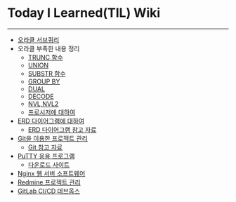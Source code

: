 # Today I Learned(TIL) Wiki
---
- [오라클 서브쿼리](https://velog.io/@kimsunho940904/Oracle-%EC%84%9C%EB%B8%8C%EC%BF%BC%EB%A6%AC)
- 오라클 부족한 내용 정리
  - [TRUNC 함수](https://github.com/kimsunho940904/TIL/wiki/%5B%EC%98%A4%EB%9D%BC%ED%81%B4%5D-TRUNC-%ED%95%A8%EC%88%98)
  - [UNION](https://github.com/kimsunho940904/TIL/wiki/%5B%EC%98%A4%EB%9D%BC%ED%81%B4%5D-UNION)
  - [SUBSTR 함수](https://github.com/kimsunho940904/TIL/wiki/%5B%EC%98%A4%EB%9D%BC%ED%81%B4%5D-SUBSTR-%ED%95%A8%EC%88%98)
  - [GROUP BY](https://github.com/kimsunho940904/TIL/wiki/%5B%EC%98%A4%EB%9D%BC%ED%81%B4%5D-GROUP-BY)
  - [DUAL](https://github.com/kimsunho940904/TIL/wiki/%5B%EC%98%A4%EB%9D%BC%ED%81%B4%5D-DUAL)
  - [DECODE](https://github.com/kimsunho940904/TIL/wiki/%5B%EC%98%A4%EB%9D%BC%ED%81%B4%5D-DECODE)
  - [NVL,NVL2](https://github.com/kimsunho940904/TIL/wiki/%5B%EC%98%A4%EB%9D%BC%ED%81%B4%5D-NVL)
  - [프로시저에 대하여](https://github.com/kimsunho940904/TIL/wiki/%5B%EC%98%A4%EB%9D%BC%ED%81%B4%5D-%ED%94%84%EB%A1%9C%EC%8B%9C%EC%A0%80%EC%97%90-%EB%8C%80%ED%95%98%EC%97%AC)
- [ERD 다이어그램에 대하여](https://github.com/kimsunho940904/TIL/wiki/%5BERD-%EB%8B%A4%EC%9D%B4%EC%96%B4%EA%B7%B8%EB%9E%A8%5D%EC%97%90-%EB%8C%80%ED%95%98%EC%97%AC)
  - [ERD 다이어그램 참고 자료](https://m.blog.naver.com/wizardry0629/221969935493)
- [Git을 이용한 프로젝트 관리](https://github.com/kimsunho940904/TIL/wiki/Git%EC%9D%84-%EC%82%AC%EC%9A%A9%ED%95%B4%EB%B3%B4%EC%9E%90!!)
  - [Git 참고 자료](https://velog.io/@kimsunho940904/git-%EB%AA%85%EB%A0%B9%EC%96%B4-%EC%A0%95%EB%A6%AC)
- [PuTTY 응용 프로그램](https://github.com/kimsunho940904/TIL/wiki/%5BPuTTY%5D%EC%97%90-%EB%8C%80%ED%95%98%EC%97%AC)
  - [다운로드 사이트](https://www.putty.org/)
- [Nginx 웹 서버 소프트웨어]()
- [Redmine 프로젝트 관리]()
- [GitLab CI/CD 데브옵스]()
